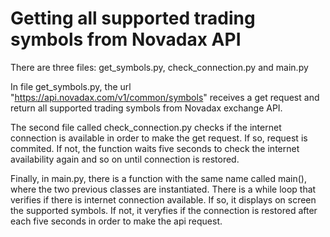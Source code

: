 # Getting all supported trading symbols from Novadax API

There are three files:
get_symbols.py, check_connection.py and main.py

In file get_symbols.py, the url "https://api.novadax.com/v1/common/symbols" receives a get request and
return all supported trading symbols from Novadax exchange API.

The second file called check_connection.py checks if the internet connection is available in order to make the get request.
If so, request is commited. If not, the function waits five seconds to check the internet availability again and so on until
connection is restored.

Finally, in main.py, there is a function with the same name called main(), where the two previous classes are instantiated.
There is a while loop that verifies if there is internet connection available. If so, it displays on screen the supported
symbols. If not, it veryfies if the connection is restored after each five seconds in order to make the api request.
